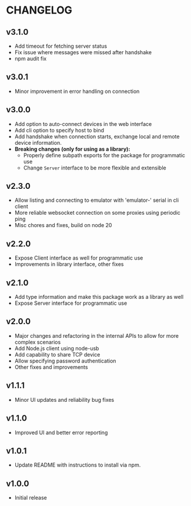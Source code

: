 # CHANGELOG

## v3.1.0
- Add timeout for fetching server status
- Fix issue where messages were missed after handshake
- npm audit fix

## v3.0.1
- Minor improvement in error handling on connection

## v3.0.0
- Add option to auto-connect devices in the web interface
- Add cli option to specify host to bind
- Add handshake when connection starts, exchange local and remote device information.
- **Breaking changes (only for using as a library):**
  - Properly define subpath exports for the package for programmatic use
  - Change `Server` interface to be more flexible and extensible

## v2.3.0
- Allow listing and connecting to emulator with 'emulator-' serial in cli client
- More reliable websocket connection on some proxies using periodic ping
- Misc chores and fixes, build on node 20

## v2.2.0
- Expose Client interface as well for programmatic use
- Improvements in library interface, other fixes

## v2.1.0
- Add type information and make this package work as a library as well
- Expose Server interface for programmatic use

## v2.0.0
- Major changes and refactoring in the internal APIs to allow for more complex scenarios
- Add Node.js client using node-usb
- Add capability to share TCP device
- Allow specifying password authentication
- Other fixes and improvements

## v1.1.1
- Minor UI updates and reliability bug fixes

## v1.1.0
- Improved UI and better error reporting

## v1.0.1
- Update README with instructions to install via npm.

## v1.0.0
- Initial release